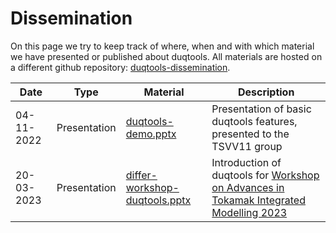 # Dissemination

On this page we try to keep track of where, when and with which
material we have presented or published about duqtools. All
materials are hosted on a different github repository:
[duqtools-dissemination](https://github.com/duqtools/duqtools_dissemination).


| Date | Type | Material | Description |
| ---  | ---  | ---      | --- |
| 04-11-2022 | Presentation | [duqtools-demo.pptx](https://github.com/duqtools/duqtools_dissemination/blob/main/2022-11-04_duqtools-demo.pptx?raw=true) | Presentation of basic duqtools features, presented to the TSVV11 group  |
| 20-03-2023 | Presentation | [differ-workshop-duqtools.pptx](https://github.com/duqtools/duqtools_dissemination/blob/main/2023-03-20_differ-workshop-duqtools.pptx?raw=true) | Introduction of duqtools for [Workshop on Advances in Tokamak Integrated Modelling 2023](https://www.differ.nl/atim) |
